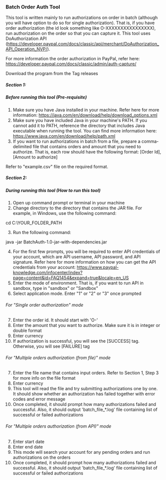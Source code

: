 ### Batch Order Auth Tool

This tool is written mainly to run authorizations on order in batch (although
you will have option to do so for single authorization). That is, if you have 
order authorization (the id look something like O-XXXXXXXXXXXXXXXX), run authorization
on the order so that you can capture it. This tool uses DoAuthorization API
(https://developer.paypal.com/docs/classic/api/merchant/DoAuthorization_API_Operation_NVP/).

For more information the order authorization in PayPal, refer here: https://developer.paypal.com/docs/classic/admin/auth-capture/

Download the program from the Tag releases

##### Section 1:
##### Before running this tool (Pre-requisite)

1. Make sure you have Java installed in your machine. Refer here for more information: https://java.com/en/download/help/download_options.xml
2. Make sure you have included Java in your machine's PATH. If you cannot add it to PATH, reference the directory that includes Java executable when running the tool. You can find more information here: https://www.java.com/en/download/help/path.xml
3. If you want to run authorizations in batch from a file, prepare a comma-delimited file that contains orders and amount that you need to authorize. That is, each row should have the following format: [Order Id],[Amount to authorize]

Refer to "example.csv" file on the required format. 


##### Section 2:
##### During running this tool (How to run this tool)

1. Open up command prompt or terminal in your machine
2. Change directory to the directory that contains the JAR file. For example, in Windows, use the following command:

cd C:\YOUR_FOLDER_PATH

3. Run the following command:

java -jar BatchAuth-1.0-jar-with-dependencies.jar

4. For the first few prompts, you will be required to enter API credentials of your account, which are API username, API password, and API signature. Refer here for more information on how you can get the API credentials from your account: https://www.paypal-knowledge.com/infocenter/index?page=content&id=FAQ1454&expand=true&locale=en_US
5. Enter the mode of environment. That is, if you want to run API in sandbox, type in "sandbox" or "Sandbox"
6. Select application mode. Enter "1" or "2" or "3" once prompted

###### For "Single order authorization" mode

7. Enter the order id. It should start with 'O-'
8. Enter the amount that you want to authorize. Make sure it is in integer or double format
9. Enter currency 
10. If authorization is successful, you will see the [SUCCESS] tag. Otherwise, you will see [FAILURE] tag
	
###### For "Multiple orders authorization (from file)" mode

7. Enter the file name that contains input orders. Refer to Section 1, Step 3 for more info on the file format
8. Enter currency
9. This tool will read the file and try submitting authorizations one by one. It should show whether an authorization has failed together with error codes and error message
10. Once completed, it should prompt how many authorizations failed and successful. Also, it should output 'batch_file_*.log' file containing list of successful or failed authorizations

###### For "Multiple orders authorization (from API)" mode

7. Enter start date
8. Enter end date
9. This mode will search your account for any pending orders and run authorizations on the orders
10. Once completed, it should prompt how many authorizations failed and successful. Also, it should output 'batch_file_*.log' file
	containing list of successful or failed authorizations
		


